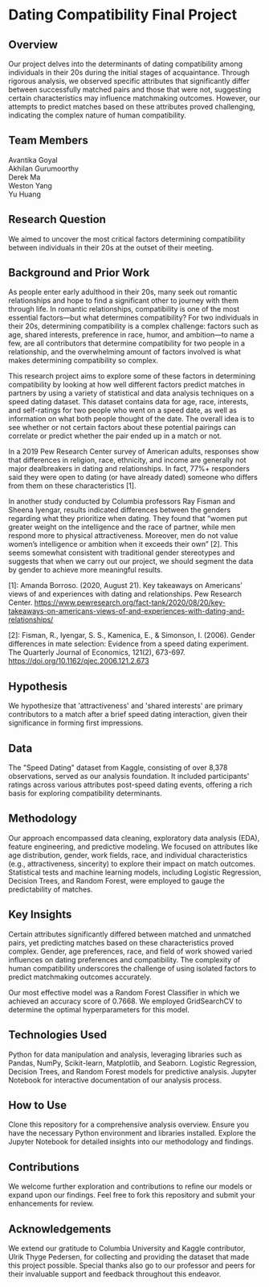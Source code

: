 # Dating Compatibility Final Project

## Overview
Our project delves into the determinants of dating compatibility among individuals in their 20s during the initial stages of acquaintance. Through rigorous analysis, we observed specific attributes that significantly differ between successfully matched pairs and those that were not, suggesting certain characteristics may influence matchmaking outcomes. However, our attempts to predict matches based on these attributes proved challenging, indicating the complex nature of human compatibility.

## Team Members
Avantika Goyal <br>
Akhilan Gurumoorthy<br>
Derek Ma <br>
Weston Yang <br>
Yu Huang <br>

## Research Question
We aimed to uncover the most critical factors determining compatibility between individuals in their 20s at the outset of their meeting.

## Background and Prior Work
As people enter early adulthood in their 20s, many seek out romantic relationships and hope to find a significant other to journey with them through life. In romantic relationships, compatibility is one of the most essential factors—but what determines compatibility? For two individuals in their 20s, determining compatibility is a complex challenge: factors such as age, shared interests, preference in race, humor, and ambition—to name a few, are all contributors that determine compatibility for two people in a relationship, and the overwhelming amount of factors involved is what makes determining compatibility so complex.

This research project aims to explore some of these factors in determining compatibility by looking at how well different factors predict matches in partners by using a variety of statistical and data analysis techniques on a speed dating dataset. This dataset contains data for age, race, interests, and self-ratings for two people who went on a speed date, as well as information on what both people thought of the date. The overall idea is to see whether or not certain factors about these potential pairings can correlate or predict whether the pair ended up in a match or not.

In a 2019 Pew Research Center survey of American adults, responses show that differences in religion, race, ethnicity, and income are generally not major dealbreakers in dating and relationships. In fact, 77%+ responders said they were open to dating (or have already dated) someone who differs from them on these characteristics [1]. 

In another study conducted by Columbia professors Ray Fisman and Sheena Iyengar, results indicated differences between the genders regarding what they prioritize when dating. They found that “women put greater weight on the intelligence and the race of partner, while men respond more to physical attractiveness. Moreover, men do not value women’s intelligence or ambition when it exceeds their own” [2]. This seems somewhat consistent with traditional gender stereotypes and suggests that when we carry out our project, we should segment the data by gender to achieve more meaningful results. 

[1]: Amanda Borroso. (2020, August 21). Key takeaways on Americans’ views of and experiences with dating and relationships. Pew Research Center. https://www.pewresearch.org/fact-tank/2020/08/20/key-takeaways-on-americans-views-of-and-experiences-with-dating-and-relationships/

[2]: Fisman, R., Iyengar, S. S., Kamenica, E., & Simonson, I. (2006). Gender differences in mate selection: Evidence from a speed dating experiment. The Quarterly Journal of Economics, 121(2), 673-697. https://doi.org/10.1162/qjec.2006.121.2.673

## Hypothesis
We hypothesize that 'attractiveness' and 'shared interests' are primary contributors to a match after a brief speed dating interaction, given their significance in forming first impressions.

## Data
The "Speed Dating" dataset from Kaggle, consisting of over 8,378 observations, served as our analysis foundation. It included participants' ratings across various attributes post-speed dating events, offering a rich basis for exploring compatibility determinants.

## Methodology
Our approach encompassed data cleaning, exploratory data analysis (EDA), feature engineering, and predictive modeling. We focused on attributes like age distribution, gender, work fields, race, and individual characteristics (e.g., attractiveness, sincerity) to explore their impact on match outcomes. Statistical tests and machine learning models, including Logistic Regression, Decision Trees, and Random Forest, were employed to gauge the predictability of matches.

## Key Insights
Certain attributes significantly differed between matched and unmatched pairs, yet predicting matches based on these characteristics proved complex.
Gender, age preferences, race, and field of work showed varied influences on dating preferences and compatibility.
The complexity of human compatibility underscores the challenge of using isolated factors to predict matchmaking outcomes accurately.

Our most effective model was a Random Forest Classifier in which we achieved an accuracy score of 0.7668. We employed GridSearchCV to determine the optimal hyperparameters for this model.

## Technologies Used
Python for data manipulation and analysis, leveraging libraries such as Pandas, NumPy, Scikit-learn, Matplotlib, and Seaborn.
Logistic Regression, Decision Trees, and Random Forest models for predictive analysis.
Jupyter Notebook for interactive documentation of our analysis process.

## How to Use
Clone this repository for a comprehensive analysis overview.
Ensure you have the necessary Python environment and libraries installed.
Explore the Jupyter Notebook for detailed insights into our methodology and findings.

## Contributions
We welcome further exploration and contributions to refine our models or expand upon our findings. Feel free to fork this repository and submit your enhancements for review.

## Acknowledgements
We extend our gratitude to Columbia University and Kaggle contributor, Ulrik Thyge Pedersen, for collecting and providing the dataset that made this project possible. Special thanks also go to our professor and peers for their invaluable support and feedback throughout this endeavor.

